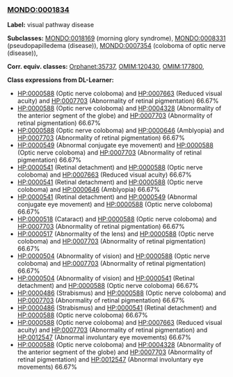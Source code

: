 
### [MONDO:0001834](http://purl.obolibrary.org/obo/MONDO_0001834)
**Label:** visual pathway disease

**Subclasses:** [MONDO:0018169](http://purl.obolibrary.org/obo/MONDO_0018169) (morning glory syndrome), [MONDO:0008331](http://purl.obolibrary.org/obo/MONDO_0008331) (pseudopapilledema (disease)), [MONDO:0007354](http://purl.obolibrary.org/obo/MONDO_0007354) (coloboma of optic nerve (disease)), 

**Corr. equiv. classes:** [Orphanet:35737](http://www.orpha.net/ORDO/Orphanet_35737), [OMIM:120430](http://purl.obolibrary.org/obo/OMIM_120430), [OMIM:177800](http://purl.obolibrary.org/obo/OMIM_177800), 

**Class expressions from DL-Learner:**

- [HP:0000588](http://purl.obolibrary.org/obo/HP_0000588) (Optic nerve coloboma) and [HP:0007663](http://purl.obolibrary.org/obo/HP_0007663) (Reduced visual acuity) and [HP:0007703](http://purl.obolibrary.org/obo/HP_0007703) (Abnormality of retinal pigmentation) 66.67%
- [HP:0000588](http://purl.obolibrary.org/obo/HP_0000588) (Optic nerve coloboma) and [HP:0004328](http://purl.obolibrary.org/obo/HP_0004328) (Abnormality of the anterior segment of the globe) and [HP:0007703](http://purl.obolibrary.org/obo/HP_0007703) (Abnormality of retinal pigmentation) 66.67%
- [HP:0000588](http://purl.obolibrary.org/obo/HP_0000588) (Optic nerve coloboma) and [HP:0000646](http://purl.obolibrary.org/obo/HP_0000646) (Amblyopia) and [HP:0007703](http://purl.obolibrary.org/obo/HP_0007703) (Abnormality of retinal pigmentation) 66.67%
- [HP:0000549](http://purl.obolibrary.org/obo/HP_0000549) (Abnormal conjugate eye movement) and [HP:0000588](http://purl.obolibrary.org/obo/HP_0000588) (Optic nerve coloboma) and [HP:0007703](http://purl.obolibrary.org/obo/HP_0007703) (Abnormality of retinal pigmentation) 66.67%
- [HP:0000541](http://purl.obolibrary.org/obo/HP_0000541) (Retinal detachment) and [HP:0000588](http://purl.obolibrary.org/obo/HP_0000588) (Optic nerve coloboma) and [HP:0007663](http://purl.obolibrary.org/obo/HP_0007663) (Reduced visual acuity) 66.67%
- [HP:0000541](http://purl.obolibrary.org/obo/HP_0000541) (Retinal detachment) and [HP:0000588](http://purl.obolibrary.org/obo/HP_0000588) (Optic nerve coloboma) and [HP:0000646](http://purl.obolibrary.org/obo/HP_0000646) (Amblyopia) 66.67%
- [HP:0000541](http://purl.obolibrary.org/obo/HP_0000541) (Retinal detachment) and [HP:0000549](http://purl.obolibrary.org/obo/HP_0000549) (Abnormal conjugate eye movement) and [HP:0000588](http://purl.obolibrary.org/obo/HP_0000588) (Optic nerve coloboma) 66.67%
- [HP:0000518](http://purl.obolibrary.org/obo/HP_0000518) (Cataract) and [HP:0000588](http://purl.obolibrary.org/obo/HP_0000588) (Optic nerve coloboma) and [HP:0007703](http://purl.obolibrary.org/obo/HP_0007703) (Abnormality of retinal pigmentation) 66.67%
- [HP:0000517](http://purl.obolibrary.org/obo/HP_0000517) (Abnormality of the lens) and [HP:0000588](http://purl.obolibrary.org/obo/HP_0000588) (Optic nerve coloboma) and [HP:0007703](http://purl.obolibrary.org/obo/HP_0007703) (Abnormality of retinal pigmentation) 66.67%
- [HP:0000504](http://purl.obolibrary.org/obo/HP_0000504) (Abnormality of vision) and [HP:0000588](http://purl.obolibrary.org/obo/HP_0000588) (Optic nerve coloboma) and [HP:0007703](http://purl.obolibrary.org/obo/HP_0007703) (Abnormality of retinal pigmentation) 66.67%
- [HP:0000504](http://purl.obolibrary.org/obo/HP_0000504) (Abnormality of vision) and [HP:0000541](http://purl.obolibrary.org/obo/HP_0000541) (Retinal detachment) and [HP:0000588](http://purl.obolibrary.org/obo/HP_0000588) (Optic nerve coloboma) 66.67%
- [HP:0000486](http://purl.obolibrary.org/obo/HP_0000486) (Strabismus) and [HP:0000588](http://purl.obolibrary.org/obo/HP_0000588) (Optic nerve coloboma) and [HP:0007703](http://purl.obolibrary.org/obo/HP_0007703) (Abnormality of retinal pigmentation) 66.67%
- [HP:0000486](http://purl.obolibrary.org/obo/HP_0000486) (Strabismus) and [HP:0000541](http://purl.obolibrary.org/obo/HP_0000541) (Retinal detachment) and [HP:0000588](http://purl.obolibrary.org/obo/HP_0000588) (Optic nerve coloboma) 66.67%
- [HP:0000588](http://purl.obolibrary.org/obo/HP_0000588) (Optic nerve coloboma) and [HP:0007663](http://purl.obolibrary.org/obo/HP_0007663) (Reduced visual acuity) and [HP:0007703](http://purl.obolibrary.org/obo/HP_0007703) (Abnormality of retinal pigmentation) and [HP:0012547](http://purl.obolibrary.org/obo/HP_0012547) (Abnormal involuntary eye movements) 66.67%
- [HP:0000588](http://purl.obolibrary.org/obo/HP_0000588) (Optic nerve coloboma) and [HP:0004328](http://purl.obolibrary.org/obo/HP_0004328) (Abnormality of the anterior segment of the globe) and [HP:0007703](http://purl.obolibrary.org/obo/HP_0007703) (Abnormality of retinal pigmentation) and [HP:0012547](http://purl.obolibrary.org/obo/HP_0012547) (Abnormal involuntary eye movements) 66.67%


